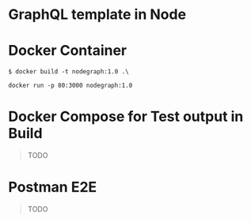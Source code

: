 # GraphQL template in Node


# Docker Container
```
$ docker build -t nodegraph:1.0 .\
```

```
docker run -p 80:3000 nodegraph:1.0
```

# Docker Compose for Test output in Build
> TODO


# Postman E2E
 > TODO